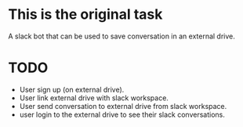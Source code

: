 # This is the original task

A slack bot that can be used to save conversation in an external drive.

# TODO

- User sign up (on external drive).
- User link external drive with slack workspace.
- User send conversation to external drive from slack workspace.
- user login to the external drive to see their slack conversations.

